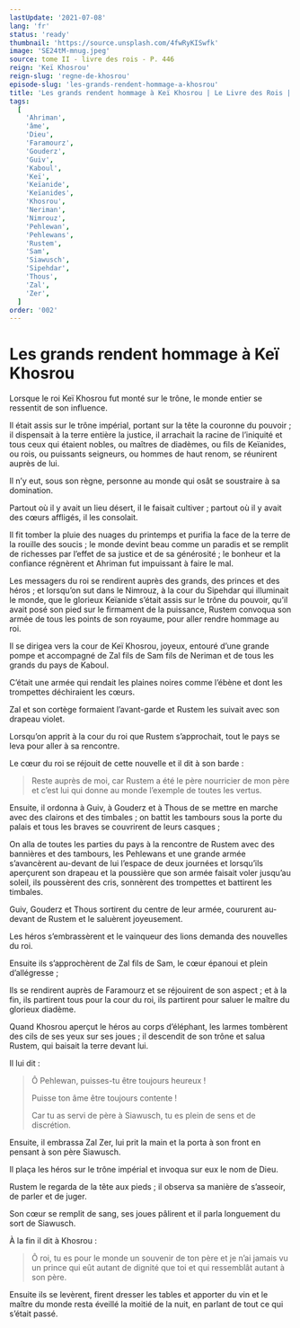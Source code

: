 ```yaml
---
lastUpdate: '2021-07-08'
lang: 'fr'
status: 'ready'
thumbnail: 'https://source.unsplash.com/4fwRyKISwfk'
image: 'SE24tM-mnug.jpeg'
source: tome II - livre des rois - P. 446
reign: 'Keï Khosrou'
reign-slug: 'regne-de-khosrou'
episode-slug: 'les-grands-rendent-hommage-a-khosrou'
title: 'Les grands rendent hommage à Keï Khosrou | Le Livre des Rois | Shâhnâmeh'
tags:
  [
    'Ahriman',
    'âme',
    'Dieu',
    'Faramourz',
    'Gouderz',
    'Guiv',
    'Kaboul',
    'Keï',
    'Keïanide',
    'Keïanides',
    'Khosrou',
    'Neriman',
    'Nimrouz',
    'Pehlewan',
    'Pehlewans',
    'Rustem',
    'Sam',
    'Siawusch',
    'Sipehdar',
    'Thous',
    'Zal',
    'Zer',
  ]
order: '002'
---
```


<!-- LTeX: language=fr -->

# Les grands rendent hommage à Keï Khosrou

Lorsque le roi Keï Khosrou fut monté sur le trône, le monde entier se ressentit de son influence.

Il était assis sur le trône impérial, portant sur la tête la couronne du pouvoir ; il dispensait à la terre entière la justice, il arrachait la racine de l’iniquité et tous ceux qui étaient nobles, ou maîtres de diadèmes, ou fils de Keïanides, ou rois, ou puissants seigneurs, ou hommes de haut renom, se réunirent auprès de lui.

Il n’y eut, sous son règne, personne au monde qui osât se soustraire à sa domination.

Partout où il y avait un lieu désert, il le faisait cultiver ; partout où il y avait des cœurs affligés, il les consolait.

Il fit tomber la pluie des nuages du printemps et purifia la face de la terre de la rouille des soucis ; le monde devint beau comme un paradis et se remplit de richesses par l’effet de sa justice et de sa générosité ; le bonheur et la confiance régnèrent et Ahriman fut impuissant à faire le mal.

Les messagers du roi se rendirent auprès des grands, des princes et des héros ; et lorsqu’on sut dans le Nimrouz, à la cour du Sipehdar qui illuminait le monde, que le glorieux Keïanide s’était assis sur le trône du pouvoir, qu’il avait posé son pied sur le firmament de la puissance, Rustem convoqua son armée de tous les points de son royaume, pour aller rendre hommage au roi.

Il se dirigea vers la cour de Keï Khosrou, joyeux, entouré d’une grande pompe et accompagné de Zal fils de Sam fils de Neriman et de tous les grands du pays de Kaboul.

C’était une armée qui rendait les plaines noires comme l’ébène et dont les trompettes déchiraient les cœurs.

Zal et son cortège formaient l’avant-garde et Rustem les suivait avec son drapeau violet.

Lorsqu’on apprit à la cour du roi que Rustem s’approchait, tout le pays se leva pour aller à sa rencontre.

Le cœur du roi se réjouit de cette nouvelle et il dit à son barde :

> Reste auprès de moi, car Rustem a été le père nourricier de mon père et c’est lui qui donne au monde l’exemple de toutes les vertus.

Ensuite, il ordonna à Guiv, à Gouderz et à Thous de se mettre en marche avec des clairons et des timbales ; on battit les tambours sous la porte du palais et tous les braves se couvrirent de leurs casques ;

On alla de toutes les parties du pays à la rencontre de Rustem avec des bannières et des tambours, les Pehlewans et une grande armée s’avancèrent au-devant de lui l’espace de deux journées et lorsqu’ils aperçurent son drapeau et la poussière que son armée faisait voler jusqu’au soleil, ils poussèrent des cris, sonnèrent des trompettes et battirent les timbales.

Guiv, Gouderz et Thous sortirent du centre de leur armée, coururent au-devant de Rustem et le saluèrent joyeusement.

Les héros s’embrassèrent et le vainqueur des lions demanda des nouvelles du roi.

Ensuite ils s’approchèrent de Zal fils de Sam, le cœur épanoui et plein d’allégresse ;

Ils se rendirent auprès de Faramourz et se réjouirent de son aspect ; et à la fin, ils partirent tous pour la cour du roi, ils partirent pour saluer le maître du glorieux diadème.

Quand Khosrou aperçut le héros au corps d’éléphant, les larmes tombèrent des cils de ses yeux sur ses joues ; il descendit de son trône et salua Rustem, qui baisait la terre devant lui.

Il lui dit :

> Ô Pehlewan, puisses-tu être toujours heureux !
>
> Puisse ton âme être toujours contente !
>
> Car tu as servi de père à Siawusch, tu es plein de sens et de discrétion.

Ensuite, il embrassa Zal Zer, lui prit la main et la porta à son front en pensant à son père Siawusch.

Il plaça les héros sur le trône impérial et invoqua sur eux le nom de Dieu.

Rustem le regarda de la tête aux pieds ; il observa sa manière de s’asseoir, de parler et de juger.

Son cœur se remplit de sang, ses joues pâlirent et il parla longuement du sort de Siawusch.

À la fin il dit à Khosrou :

> Ô roi, tu es pour le monde un souvenir de ton père et je n’ai jamais vu un prince qui eût autant de dignité que toi et qui ressemblât autant à son père.

Ensuite ils se levèrent, firent dresser les tables et apporter du vin et le maître du monde resta éveillé la moitié de la nuit, en parlant de tout ce qui s’était passé.
